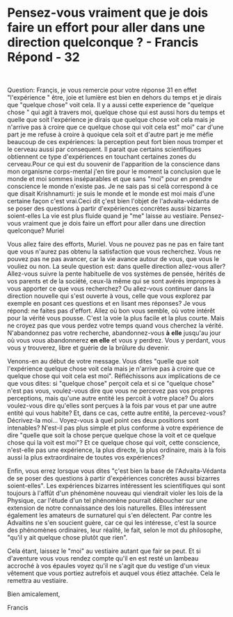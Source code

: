 # Pensez-vous vraiment que je dois faire un effort pour aller dans une direction quelconque ? - Francis Répond - 32

&nbsp; 

Question: Fran&ccedil;is, je vous remercie pour votre r&eacute;ponse 31 en effet &quot;l'exp&eacute;rience &quot; &ecirc;tre, joie et lumi&egrave;re est bien en dehors du temps et je dirais que &quot;quelque chose&quot; voit cela. Il y a aussi cette experience de &quot;quelque chose &quot; qui agit &agrave; travers moi, quelque chose qui est aussi hors du temps et quelle que soit l'exp&eacute;rience je dirais que quelque chose voit cela mais je n'arrive pas &agrave; croire que ce quelque chose qui voit cela est&quot; moi&quot; car d'une part je me refuse &agrave; croire &agrave; quoique cela soit et d'autre part je me m&eacute;fie beaucoup de ces exp&eacute;riences: la perception peut fort bien nous tromper et le cerveau aussi par consequent. Il parait que certains scientifiques obtiennent ce type d'exp&eacute;riences en touchant certaines zones du cerveau.Pour ce qui est du souvenir de l'apparition de la conscience dans mon organisme corps-mental j'en tire pour le moment la conclusion que le monde et moi sommes ins&eacute;parables et que sans &quot;moi&quot; pour en prendre conscience le monde n'existe pas. Je ne sais pas si cel&agrave; correspond &agrave; ce que disait Krishnamurti: je suis le monde et le monde est moi mais d'une certaine fa&ccedil;on c'est vrai.Ceci dit &ccedil;'est bien l'objet de l'advaita-v&eacute;danta de se poser des questions &agrave; partir d'exp&eacute;riences concr&egrave;tes aussi bizarres soient-elles La vie est plus fluide quand je &quot;me&quot; laisse au vestiaire. Pensez-vous vraiment que je dois faire un effort pour aller dans une direction quelconque? Muriel

  

Vous allez faire des efforts, Muriel. Vous ne pouvez pas ne pas en faire tant que vous n'aurez pas obtenu la satisfaction que vous recherchez. Vous ne pouvez pas ne pas avancer, car la vie avance autour de vous, que vous le vouliez ou non. La seule question est: dans quelle direction allez-vous aller? Allez-vous suivre la pente habituelle de vos syst&egrave;mes de pens&eacute;e, h&eacute;rit&eacute;s de vos parents et de la soci&eacute;t&eacute;, ceux-l&agrave; m&ecirc;me qui se sont av&eacute;r&eacute;s impropres &agrave; vous apporter ce que vous recherchez? Ou allez-vous continuer dans la direction nouvelle qui s'est ouverte &agrave; vous, celle que vous explorez par exemple en posant ces questions et en lisant mes r&eacute;ponses? Je vous r&eacute;pond: ne faites pas d'effort. Allez o&ugrave; bon vous semble, o&ugrave; votre int&eacute;r&ecirc;t pour la v&eacute;rit&eacute; vous pousse. C'est la voie la plus facile et la plus courte. Mais ne croyez pas que vous perdez votre temps quand vous cherchez la v&eacute;rit&eacute;. N'abandonnez pas votre recherche, abandonnez-vous **&agrave;** **elle** jusqu'au jour o&ugrave; vous vous abandonnerez **en elle** et vous y perdrez. Vous y perdant, vous vous y trouverez, libre et gu&eacute;rie de la br&ucirc;lure du devenir.

  

Venons-en au d&eacute;but de votre message. Vous dites &quot;quelle que soit l'exp&eacute;rience quelque chose voit cela mais je n'arrive pas &agrave; croire que ce quelque chose qui voit cela est moi&quot;. R&eacute;fl&eacute;chissons aux implications de ce que vous dites: si &quot;quelque chose&quot; per&ccedil;oit cela et si ce &quot;quelque chose&quot; n'est pas vous, voulez-vous dire que vous ne percevez pas vos propres perceptions, mais qu'une autre entit&eacute; les percoit &agrave; votre place? Ou alors voulez-vous dire qu'elles sont per&ccedil;ues &agrave; la fois par vous et par une autre entit&eacute; qui vous habite? Et, dans ce cas, cette autre entit&eacute;, la percevez-vous? D&eacute;crivez-la moi... Voyez-vous &agrave; quel point ces deux positions sont intenables? N'est-il pas plus simple et plus conforme &agrave; votre exp&eacute;rience de dire &quot;quelle que soit la chose per&ccedil;ue quelque chose la voit et ce quelque chose qui la voit est moi&quot;? Et ce quelque chose qui voit, cette conscience, n'est-elle pas une exp&eacute;rience, la plus directe, la plus ordinaire, mais &agrave; la fois aussi la plus extraordinaire de toutes vos exp&eacute;riences?

  

Enfin, vous errez lorsque vous dites &quot;&ccedil;'est bien la base de l'Advaita-V&eacute;danta de se poser des questions &agrave; partir d'exp&eacute;riences concr&egrave;tes aussi bizarres soient-elles&quot;. Les exp&eacute;riences bizarres int&eacute;ressent les scientifiques qui sont toujours &agrave; l'aff&ucirc;t d'un ph&eacute;nom&egrave;ne nouveau qui viendrait violer les lois de la Physique, car l'&eacute;tude d'un tel ph&eacute;nom&egrave;ne pourrait d&eacute;boucher sur une extension de notre connaissance des lois naturelles. Elles int&eacute;ressent &eacute;galement les amateurs de surnaturel qui s'en d&eacute;lectent. Par contre les Advaitins ne s'en soucient gu&egrave;re, car ce qui les int&eacute;resse, c'est la source des ph&eacute;nom&egrave;nes ordinaires, leur r&eacute;alit&eacute;, le fait, selon le mot du philosophe, &quot;qu'il y ait quelque chose plut&ocirc;t que rien&quot;.

  

Cela &eacute;tant, laissez le &quot;moi&quot; au vestiaire autant que fair se peut. Et si d'aventure vous vous rendez compte qu'il en est rest&eacute; un lambeau accroch&eacute; &agrave; vos &eacute;paules voyez qu'il ne s'agit que du vestige d'un vieux v&ecirc;tement que vous portiez autrefois et auquel vous &eacute;tiez attach&eacute;e. Cela le remettra au vestiaire.

  

Bien amicalement,

  

Francis

